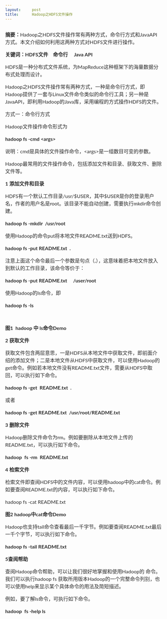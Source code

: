 ```yaml
---
layout:     post
title:      Hadoop之HDFS文件操作
---
```

<div id="article_content" class="article_content clearfix csdn-tracking-statistics" data-pid="blog" data-mod="popu_307" data-dsm="post">
								            <link rel="stylesheet" href="https://csdnimg.cn/release/phoenix/template/css/ck_htmledit_views-f76675cdea.css">
						<div class="htmledit_views" id="content_views">
                
<p><img src="https://img-blog.csdn.net/20140605055113328?watermark/2/text/aHR0cDovL2Jsb2cuY3Nkbi5uZXQvd2FuZ2xvdmVhbGw=/font/5a6L5L2T/fontsize/400/fill/I0JBQkFCMA==/dissolve/70/gravity/Center" alt=""></p>
<p style="color:rgb(43,43,43);font-family:Lato, sans-serif;font-size:16px;line-height:24px;">
<span style="font-weight:700;">摘要：</span>Hadoop之HDFS文件操作常有两种方式，命令行方式和JavaAPI方式。本文介绍如何利用这两种方式对HDFS文件进行操作。</p>
<p style="color:rgb(43,43,43);font-family:Lato, sans-serif;font-size:16px;line-height:24px;">
<span style="font-weight:700;">关键词：HDFS文件    命令行     Java API</span></p>
<p style="color:rgb(43,43,43);font-family:Lato, sans-serif;font-size:16px;line-height:24px;">
HDFS是一种分布式文件系统，为MapReduce这种框架下的海量数据分布式处理而设计。</p>
<p style="color:rgb(43,43,43);font-family:Lato, sans-serif;font-size:16px;line-height:24px;">
Hadoop之HDFS文件操作常有两种方式，一种是命令行方式，即Hadoop提供了一套与Linux文件命令类似的命令行工具；另一种是JavaAPI，即利用Hadoop的Java库，采用编程的方式操作HDFS的文件。</p>
<p style="color:rgb(43,43,43);font-family:Lato, sans-serif;font-size:16px;line-height:24px;">
方式一：命令行方式</p>
<p style="color:rgb(43,43,43);font-family:Lato, sans-serif;font-size:16px;line-height:24px;">
Hadoop文件操作命令形式为</p>
<p style="color:rgb(43,43,43);font-family:Lato, sans-serif;font-size:16px;line-height:24px;">
<span style="font-weight:700;">hadoop fs -cmd &lt;args&gt;</span></p>
<p style="color:rgb(43,43,43);font-family:Lato, sans-serif;font-size:16px;line-height:24px;">
说明：cmd是具体的文件操作命令，&lt;args&gt;是一组数目可变的参数。</p>
<p style="color:rgb(43,43,43);font-family:Lato, sans-serif;font-size:16px;line-height:24px;">
Hadoop最常用的文件操作命令，包括添加文件和目录、获取文件、删除文件等。</p>
<p style="color:rgb(43,43,43);font-family:Lato, sans-serif;font-size:16px;line-height:24px;">
<span style="font-weight:700;">1 添加文件和目录</span></p>
<p style="color:rgb(43,43,43);font-family:Lato, sans-serif;font-size:16px;line-height:24px;">
HDFS有一个默认工作目录/usr/$USER，其中$USER是你的登录用户名，作者的用户名是root。该目录不能自动创建，需要执行mkdir命令创建。</p>
<p style="color:rgb(43,43,43);font-family:Lato, sans-serif;font-size:16px;line-height:24px;">
<span style="font-weight:700;">hadoop fs -mkdir  /usr/root</span></p>
<p style="color:rgb(43,43,43);font-family:Lato, sans-serif;font-size:16px;line-height:24px;">
使用Hadoop的命令put将本地文件README.txt送到HDFS。</p>
<p style="color:rgb(43,43,43);font-family:Lato, sans-serif;font-size:16px;line-height:24px;">
<span style="font-weight:700;">hadoop fs -put README.txt  .</span></p>
<p style="color:rgb(43,43,43);font-family:Lato, sans-serif;font-size:16px;line-height:24px;">
注意上面这个命令最后一个参数是句点（<span style="font-weight:700;">.</span>），这意味着把本地文件放入到默认的工作目录，该命令等价于：</p>
<p style="color:rgb(43,43,43);font-family:Lato, sans-serif;font-size:16px;line-height:24px;">
<span style="font-weight:700;">hadoop fs -put README.txt     /user/root</span></p>
<p style="color:rgb(43,43,43);font-family:Lato, sans-serif;font-size:16px;line-height:24px;">
使用Hadoop的ls命令，即</p>
<p style="color:rgb(43,43,43);font-family:Lato, sans-serif;font-size:16px;line-height:24px;">
<span style="font-weight:700;">hadoop fs -ls</span></p>
<br><p style="color:rgb(43,43,43);font-family:Lato, sans-serif;font-size:16px;line-height:24px;">
<span style="font-weight:700;">图1  hadoop 中 ls命令Demo</span></p>
<p style="color:rgb(43,43,43);font-family:Lato, sans-serif;font-size:16px;line-height:24px;">
<span style="font-weight:700;">2 获取文件</span></p>
<p style="color:rgb(43,43,43);font-family:Lato, sans-serif;font-size:16px;line-height:24px;">
获取文件包含两层意思，一是HDFS从本地文件中获取文件，即前面介绍的添加文件；二是本地文件从HDFS中获取文件，可以使用Hadoop的get命令。例如若本地文件没有README.txt文件，需要从HDFS中取回，可以执行如下命令。</p>
<p style="color:rgb(43,43,43);font-family:Lato, sans-serif;font-size:16px;line-height:24px;">
<span style="font-weight:700;">hadoop fs -get  README.txt  .</span></p>
<p style="color:rgb(43,43,43);font-family:Lato, sans-serif;font-size:16px;line-height:24px;">
或者</p>
<p style="color:rgb(43,43,43);font-family:Lato, sans-serif;font-size:16px;line-height:24px;">
<span style="font-weight:700;">hadoop fs -get README.txt  /usr/root/README.txt</span></p>
<p style="color:rgb(43,43,43);font-family:Lato, sans-serif;font-size:16px;line-height:24px;">
<span style="font-weight:700;">3 删除文件</span></p>
<p style="color:rgb(43,43,43);font-family:Lato, sans-serif;font-size:16px;line-height:24px;">
Hadoop删除文件命令为rm。例如要删除从本地文件上传的README.txt，可以执行如下命令。</p>
<p style="color:rgb(43,43,43);font-family:Lato, sans-serif;font-size:16px;line-height:24px;">
<span style="font-weight:700;">hadoop  fs -rm  README.txt</span></p>
<p style="color:rgb(43,43,43);font-family:Lato, sans-serif;font-size:16px;line-height:24px;">
<span style="font-weight:700;">4 检索文件</span></p>
<p style="color:rgb(43,43,43);font-family:Lato, sans-serif;font-size:16px;line-height:24px;">
检索文件即查阅HDFS中的文件内容，可以使用hadoop中的cat命令。例如要查阅README.txt的内容，可以执行如下命令。</p>
<p style="color:rgb(43,43,43);font-family:Lato, sans-serif;font-size:16px;line-height:24px;">
hadoop fs -cat README.txt</p>
<p style="color:rgb(43,43,43);font-family:Lato, sans-serif;font-size:16px;line-height:24px;">
<span style="font-weight:700;">图2 hadoop中cat命令Demo</span></p>
<span style="font-weight:700;"></span>
<p style="color:rgb(43,43,43);font-family:Lato, sans-serif;font-size:16px;line-height:24px;">
Hadoop也支持tail命令查看最后一千字节。例如要查阅README.txt最后一千个字节，可以执行如下命令。</p>
<p style="color:rgb(43,43,43);font-family:Lato, sans-serif;font-size:16px;line-height:24px;">
<span style="font-weight:700;">hadoop fs -tail README.txt</span></p>
<p style="color:rgb(43,43,43);font-family:Lato, sans-serif;font-size:16px;line-height:24px;">
<span style="font-weight:700;">5查阅帮助</span></p>
<p style="color:rgb(43,43,43);font-family:Lato, sans-serif;font-size:16px;line-height:24px;">
查阅Hadoop命令帮助，可以让我们很好地掌握和使用Hadoop的 命令。我们可以执行hadoop fs 获取所用版本Hadoop的一个完整命令列别，也可以使用help来显示某个具体命令的用法及简短描述。</p>
<p style="color:rgb(43,43,43);font-family:Lato, sans-serif;font-size:16px;line-height:24px;">
例如，要了解ls命令，可执行如下命令。</p>
<p style="color:rgb(43,43,43);font-family:Lato, sans-serif;font-size:16px;line-height:24px;">
<span style="font-weight:700;">hadoop  fs -help ls</span></p>
<br>            </div>
                </div>